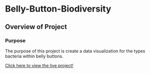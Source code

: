 # Belly-Button-Biodiversity

## Overview of Project
### Purpose
The purpose of this project is create a data visualization for the types bacteria within belly buttons.

[Click here to view the live project!](https://matin-n.github.io/Belly-Button-Biodiversity/)
